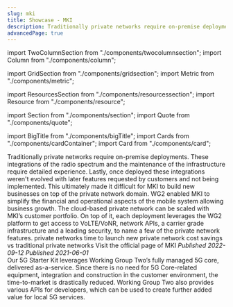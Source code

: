 ```yaml
---
slug: mki
title: Showcase - MKI
description: Traditionally private networks require on-premise deployments such as PBX solutions. These integrations of radio spectrum and maintaining the infrastructure require detailed experience. Lastly, once deployed these integrations weren't evolved with later features requested by customers and not being implemented. This ultimately made it difficult for PKI to build new businesses on top of the private network domain.
advancedPage: true
---
```


import TwoColumnSection from "./components/twocolumnsection";
import Column from "./components/column";

import GridSection from "./components/gridsection";
import Metric from "./components/metric";

import ResourcesSection from "./components/resourcessection";
import Resource from "./components/resource";

import Section from "./components/section";
import Quote from "./components/quote";

import BigTitle from "./components/bigTitle";
import Cards from "./components/cardContainer";
import Card from "./components/card";

<TwoColumnSection>

  <Column sticky>
    <BigTitle pillText="Private Networks" logoUrl="/img/mki-logo-white-showcase.png">
    </BigTitle>
  </Column>

  <Column>
    <Cards>
      <Card label="CHALLENGE" title="Deploying new private networks is time-consuming and requires strong technical knowledge.">
        Traditionally private networks require on-premise deployments. These integrations of the radio spectrum and the maintenance of the infrastructure require detailed experience. Lastly, once deployed these integrations weren't evolved with later features requested by customers and not being implemented. This ultimately made it difficult for MKI to build new businesses on top of the private network domain.
      </Card>
      <Card label="SOLUTION" title="LTE/5G cloud-based private network deployable anywhere.">
        WG2 enabled MKI to simplify the financial and operational aspects of the mobile system allowing business growth. The cloud-based private network can be scaled with MKI’s customer portfolio. On top of it, each deployment leverages the WG2 platform to get access to VoLTE/VoNR, network APIs, a carrier grade infrastructure and a leading security, to name a few of the private network features.
      </Card>
    </Cards>
  </Column>
  
</TwoColumnSection>

<GridSection bgColor="#232e33">
  <Metric title="5">private networks</Metric>
  <Metric title="3 weeks">time to launch new private network</Metric>
  <Metric title="500%">cost savings vs traditional private networks</Metric>
</GridSection>

<ResourcesSection>
  <Resource title="mki.co.jp" link="https://www.mki.co.jp/english/solutions.html">Visit the official page of MKI</Resource>
  <Resource title="Press Release from MKI" link="https://www.mki.co.jp/news/solution/20220912-1.html"><em>Published 2022-09-12</em></Resource>
  <Resource title="Press Release from wgtwo" link="https://www.wgtwo.com/blog/mitsui-knowledge-industry-mki-private-networks-business/"><em>Published 2021-06-01</em></Resource>
</ResourcesSection>

<Section bgColor="#f6f6f6">
  <Quote>
    Our 5G Starter Kit leverages Working Group Two’s fully managed 5G core, delivered as-a-service. Since there is no need for 5G Core-related equipment, integration and construction in the customer environment, the time-to-market is drastically reduced. Working Group Two also provides various APIs for developers, which can be used to create further added value for local 5G services.
  </Quote>
</Section>
